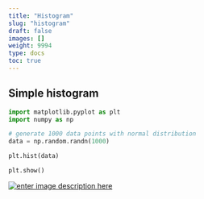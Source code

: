 ```yaml
---
title: "Histogram"
slug: "histogram"
draft: false
images: []
weight: 9994
type: docs
toc: true
---
```


## Simple histogram
```python
import matplotlib.pyplot as plt
import numpy as np

# generate 1000 data points with normal distribution
data = np.random.randn(1000)

plt.hist(data)

plt.show()
```

[![enter image description here][1]][1]


  [1]: http://i.stack.imgur.com/UwsUq.png

